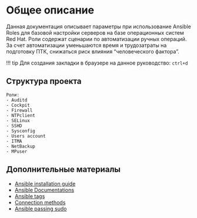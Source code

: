 # Общее описание
Данная документация описывает параметры при использование Ansible Roles для базовой настройки серверов на базе операционных систем Red Hat. Роли содержат сценарии по автоматизации ручных операций. За счет автоматизации уменьшаются время и трудозатраты на подготовку ПТК, снижаться риск влияния “человеческого фактора”.

!!! tip
    Для создания закладки в браузере на данное руководство: `ctrl+d`

## Структура проекта

    Роли: 
    - Auditd
    - Cockpit
    - Firewall
    - NTPclient
    - SELinux
    - SSHD
    - Sysconfig
    - Users account
    - ITMA
    - NetBackup
    - MPuser

## Дополнительные материалы

- [Ansible installation guide](https://docs.ansible.com/ansible/latest/installation_guide/intro_installation.html)
- [Ansible Documentations](https://docs.ansible.com)
- [Ansible tags](https://docs.ansible.com/ansible/latest/user_guide/playbooks_tags.html)
- [Connection methods](https://docs.ansible.com/ansible/latest/user_guide/connection_details.html)
- [Ansible passing sudo](https://8gwifi.org/docs/ansible-sudo-ssh-password.jsp)